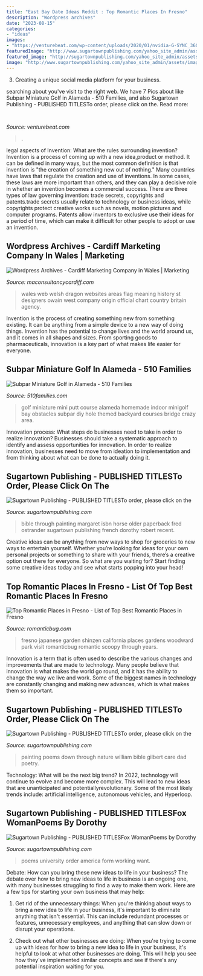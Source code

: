 ```yaml
---
title: "East Bay Date Ideas Reddit : Top Romantic Places In Fresno"
description: "Wordpress archives"
date: "2023-08-15"
categories:
- "ideas"
images:
- "https://venturebeat.com/wp-content/uploads/2020/01/nvidia-G-SYNC_360Hz.jpg"
featuredImage: "http://www.sugartownpublishing.com/yahoo_site_admin/assets/images/It_Lasts_for_a_Moment_Horse_Cover22_page1_image3.336120139_std.jpg"
featured_image: "http://sugartownpublishing.com/yahoo_site_admin/assets/images/Cathy-Dana-cover_sm.89183628_std.jpg"
image: "http://www.sugartownpublishing.com/yahoo_site_admin/assets/images/C-Coleman-final-cover_sm.114120810_std.jpg"
---
```



3. Creating a unique social media platform for your business.

	

		
searching about  you've visit to the right web. We have 7 Pics about  like Subpar Miniature Golf in Alameda - 510 Families,  and also Sugartown Publishing - PUBLISHED TITLESTo order, please click on the. Read more:
		
    
## 

<img loading=lazy src="https://venturebeat.com/wp-content/uploads/2020/01/nvidia-G-SYNC_360Hz.jpg" onerror="this.onerror=null;this.src='https://tse2.mm.bing.net/th?id=OIP.RusOj6i-a9s8TFQtCEHV7QHaDr&amp;pid=15.1';" alt="">

_Source: venturebeat.com_

>. 

	

legal aspects of Invention: What are the rules surrounding invention?
Invention is a process of coming up with a new idea,product or method. It can be defined in many ways, but the most common definition is that invention is "the creation of something new out of nothing." Many countries have laws that regulate the creation and use of inventions. In some cases, these laws are more important than others, and they can play a decisive role in whether an invention becomes a commercial success.
There are three types of law governing invention: trade secrets, copyrights and patents.trade secrets usually relate to technology or business ideas, while copyrights protect creative works such as novels, motion pictures and computer programs. Patents allow inventors to exclusive use their ideas for a period of time, which can make it difficult for other people to adopt or use an invention.

    
## Wordpress Archives - Cardiff Marketing Company In Wales | Marketing

<img loading=lazy src="http://maconsultancycardiff.com/wp-content/uploads/2015/07/IMG_7120.jpg" onerror="this.onerror=null;this.src='https://tse3.mm.bing.net/th?id=OIP.slbAJbziEQh86TdsfVeDHgHaEb&amp;pid=15.1';" alt="Wordpress Archives - Cardiff Marketing Company in Wales | Marketing">

_Source: maconsultancycardiff.com_

>wales web welsh dragon websites areas flag meaning history st designers owain west company origin official chart country britain agency. 

	

Invention is the process of creating something new from something existing. It can be anything from a simple device to a new way of doing things. Invention has the potential to change lives and the world around us, and it comes in all shapes and sizes. From sporting goods to pharmaceuticals, innovation is a key part of what makes life easier for everyone.

    
## Subpar Miniature Golf In Alameda - 510 Families

<img loading=lazy src="https://3hm4vx15otpx2n5mp13bqbsk-wpengine.netdna-ssl.com/wp-content/uploads/2013/08/subpar-alameda.jpg" onerror="this.onerror=null;this.src='https://tse1.mm.bing.net/th?id=OIP.6nn69m6ZKwVbsJks_6-4WwHaFj&amp;pid=15.1';" alt="Subpar Miniature Golf in Alameda - 510 Families">

_Source: 510families.com_

>golf miniature mini putt course alameda homemade indoor minigolf bay obstacles subpar diy hole themed backyard courses bridge crazy area. 

	

Innovation process: What steps do businesses need to take in order to realize innovation?
Businesses should take a systematic approach to identify and assess opportunities for innovation. In order to realize innovation, businesses need to move from ideation to implementation and from thinking about what can be done to actually doing it.

    
## Sugartown Publishing - PUBLISHED TITLESTo Order, Please Click On The

<img loading=lazy src="http://www.sugartownpublishing.com/yahoo_site_admin/assets/images/It_Lasts_for_a_Moment_Horse_Cover22_page1_image3.336120139_std.jpg" onerror="this.onerror=null;this.src='https://tse2.mm.bing.net/th?id=OIP.HFHioDOBpQ2HtlSl19lljgAAAA&amp;pid=15.1';" alt="Sugartown Publishing - PUBLISHED TITLESTo order, please click on the">

_Source: sugartownpublishing.com_

>bible through painting margaret isbn horse older paperback fred ostrander sugartown publishing french dorothy robert recent. 

	

Creative ideas can be anything from new ways to shop for groceries to new ways to entertain yourself. Whether you’re looking for ideas for your own personal projects or something to share with your friends, there’s a creative option out there for everyone. So what are you waiting for? Start finding some creative ideas today and see what starts popping into your head!

    
## Top Romantic Places In Fresno - List Of Top Best Romantic Places In Fresno

<img loading=lazy src="https://www.romanticbug.com/wp-content/uploads/2014/01/Shinzen-Japanese-Garden.jpg" onerror="this.onerror=null;this.src='https://tse2.mm.bing.net/th?id=OIP.6WxY0opo_InQaBqmt8MDJwHaE8&amp;pid=15.1';" alt="Top Romantic Places in Fresno - List of Top Best Romantic Places in Fresno">

_Source: romanticbug.com_

>fresno japanese garden shinzen california places gardens woodward park visit romanticbug romantic scoopy through years. 

	

Innovation is a term that is often used to describe the various changes and improvements that are made to technology. Many people believe that innovation is what makes the world go round, and it has the ability to change the way we live and work. Some of the biggest names in technology are constantly changing and making new advances, which is what makes them so important.

    
## Sugartown Publishing - PUBLISHED TITLESTo Order, Please Click On The

<img loading=lazy src="http://sugartownpublishing.com/yahoo_site_admin/assets/images/Cathy-Dana-cover_sm.89183628_std.jpg" onerror="this.onerror=null;this.src='https://tse4.mm.bing.net/th?id=OIP.31-AppI3G-nZ9WYDicoiEwAAAA&amp;pid=15.1';" alt="Sugartown Publishing - PUBLISHED TITLESTo order, please click on the">

_Source: sugartownpublishing.com_

>painting poems down through nature william bible gilbert care dad poetry. 

	

Technology: What will be the next big trend?
In 2022, technology will continue to evolve and become more complex. This will lead to new ideas that are unanticipated and potentiallyrevolutionary. Some of the most likely trends include: artificial intelligence, autonomous vehicles, and Hyperloop.

    
## Sugartown Publishing - PUBLISHED TITLESFox WomanPoems By Dorothy

<img loading=lazy src="http://www.sugartownpublishing.com/yahoo_site_admin/assets/images/C-Coleman-final-cover_sm.114120810_std.jpg" onerror="this.onerror=null;this.src='https://tse2.mm.bing.net/th?id=OIP.jYimtef_YN9Dcd76Yur0hAAAAA&amp;pid=15.1';" alt="Sugartown Publishing - PUBLISHED TITLESFox WomanPoems by Dorothy">

_Source: sugartownpublishing.com_

>poems university order america form working want. 

	

Debate: How can you bring these new ideas to life in your business?
The debate over how to bring new ideas to life in business is an ongoing one, with many businesses struggling to find a way to make them work. Here are a few tips for starting your own business that may help: 
1. Get rid of the unnecessary things: When you're thinking about ways to bring a new idea to life in your business, it's important to eliminate anything that isn't essential. This can include redundant processes or features, unnecessary employees, and anything that can slow down or disrupt your operations. 

2. Check out what other businesses are doing: When you're trying to come up with ideas for how to bring a new idea to life in your business, it's helpful to look at what other businesses are doing. This will help you see how they've implemented similar concepts and see if there's any potential inspiration waiting for you.

